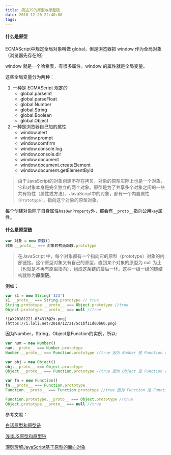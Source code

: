 ```yaml
---
title: 简述JS的原型与原型链
date: 2018-12-20 22:40:08
tags:
---
```


#### 什么是原型

ECMAScript中规定全局对象叫做 global，但是浏览器把 window 作为全局对象（浏览器先存在的）

window 就是一个哈希表，有很多属性。window 的属性就是全局变量。

这些全局变量分为两种：

1. 一种是 ECMAScript 规定的
   - global.parseInt
   - global.parseFloat
   - global.Number
   - global.String
   - global.Boolean
   - global.Object
2. 一种是浏览器自己加的属性
   - window.alert
   - window.prompt
   - window.comfirm
   - window.console.log
   - window.console.dir
   - window.document
   - window.document.createElement
   - window.document.getElementById

> 由于JavaScript的对象创建不存在拷贝，对象的原型实际上也是一个对象，它和对象本身是完全独立的两个对象。原型是为了共享多个对象之间的一些共有特性（属性或方法），JavaScript中的对象，都有一个内置属性`[Prototype]`，指向这个对象的原型对象。

每个创建对象除了自身属性`hasOwnProperty`外，都会有`__proto__`指向公用`key`属性。

#### 什么是原型链

```js
var 对象 = new 函数()
对象.__proto__ === 对象的构造函数.prototype
```

> 在JavaScript 中，每个对象都有一个指向它的原型（prototype）对象的内部链接。这个原型对象又有自己的原型，直到某个对象的原型为 null 为止（也就是不再有原型指向），组成这条链的最后一环。这种一级一级的链结构就称为**原型链**。

例如：

```js
var s1 = new String('123')
s1.__proto__ === String.prototype // true
String.prototype.__proto__ === Object.prototype //true
Object.prototype.__proto__ === null //true
```

```
![WX20181221-034313@2x.png](https://i.loli.net/2018/12/21/5c1bf11d60b60.png)
```

因为Number，String，Object是Function的实例，所以:

```js
var num = new Number()
num.__proto__ === Number.prototype
Number.__proto__ === Function.prototype //true 因为 Number 是 Function 的实例

var obj = new Object()
obj.__proto__ === Object.prototype
Object.__proto__ === Function.prototype //true 因为 Object 是 Function 的实例

var fn = new Function()
fn.__proto__ === Function.prototype
Function.__proto__ === Function.prototype //true 因为 Function 是 Function 的实例！

Function.prototype.__proto__ === Object.prototype //true
Object.prototype.__proto__ === null //true
```





参考文献：

[白话原型和原型链](https://juejin.im/post/599d69fc6fb9a0248f4a7b31)

[浅谈JS原型和原型链](https://zhuanlan.zhihu.com/p/23026595)

[深刻理解JavaScript基于原型的面向对象](https://www.iteye.com/topic/1126635)

